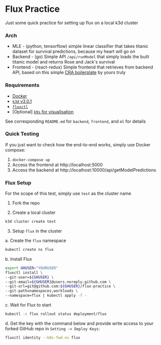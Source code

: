 # Flux Practice

Just some quick practice for setting up flux on a local k3d cluster

### Arch

- MLE - (python, tensorflow) simple linear classifier that takes titanic dataset for survival predictions, because my heart will go on
- Backend - (go) Simple API `/api/runModel` that simply loads the built titanic model and returns Rose and Jack's survival
- Frontend - (react-redux) Simple frontend that retrieves from backend API, based on this simple [CRA boilerplate](https://github.com/akiyamasho/cra-boilerplate) by yours truly

### Requirements

- [Docker](https://docs.docker.com/get-docker/)
- [`k3d` v3.0.1](https://github.com/rancher/k3d/releases/tag/v3.0.1)
- [`fluxctl`](https://docs.fluxcd.io/en/1.18.0/references/fluxctl.html)
- [Optional] [`k9s` for visualisation](https://github.com/derailed/k9s)

See corresponding `README.md` for `backend`, `frontend`, and `ml` for details

### Quick Testing

If you just want to check how the end-to-end works, simply use Docker compose:

1. `docker-compose up`
2. Access the frontend at http://localhost:5000
3. Access the backend at http://localhost:10000/api/getModelPredictions

### Flux Setup

For the scope of this test, simply use `test` as the cluster name

1. Fork the repo

2. Create a local cluster

```bash
k3d cluster create test
```

3. Setup `flux` in the cluster

a. Create the `flux` namespace

```bash
kubectl create ns flux
```

b. Install Flux

```bash
export GHUSER="YOURUSER"
fluxctl install \
--git-user=${GHUSER} \
--git-email=${GHUSER}@users.noreply.github.com \
--git-url=git@github.com:${GHUSER}/flux-practice \
--git-path=namespaces,workloads \
--namespace=flux | kubectl apply -f -
```

c. Wait for Flux to start

```bash
kubectl -n flux rollout status deployment/flux
``` 

d. Get the key with the command below and provide write access to your forked GitHub repo in `Setting -> Deploy Keys`:

```bash
fluxctl identity --k8s-fwd-ns flux
```
